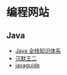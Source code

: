 # 编程网站

## Java
- [Java 全栈知识体系](https://pdai.tech/)
- [沉默王二](https://javabetter.cn/)
- [javaguide](https://javaguide.cn/)